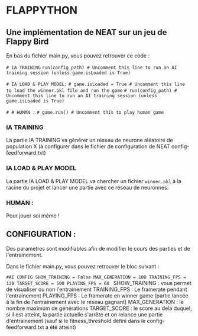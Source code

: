 # FLAPPYTHON
## Une implémentation de NEAT sur un jeu de Flappy Bird

En bas du fichier main.py, vous pouvez retrouver ce code : 

`# IA TRAINING`
`run(config_path) # Uncomment this line to run an AI training session (unless game.isLoaded is True)`

`# IA LOAD & PLAY MODEL:`
`# game.isLoaded = True # Uncomment this line to load the winner.pkl file and run the game`
`# run(config_path) # Uncomment this line to run an AI training session (unless game.isLoaded is True)`

`# # HUMAN :`
`# game.run() # Uncomment this to play human game`

### IA TRAINING
La partie IA TRAINING va générer un réseau de neurone aléatoire de population X (à configurer dans le fichier de configuration de NEAT config-feedforward.txt)
### IA LOAD & PLAY MODEL
La partie IA LOAD & PLAY MODEL va chercher un fichier `winner.pkl` à la racine du projet et lancer une partie avec ce réseau de neuronnes. 
### HUMAN :
Pour jouer soi même !

## CONFIGURATION :

Des paramètres sont modifiables afin de modifier le cours des parties et de l'entrainement. 

Dans le fichier main.py, vous pouvez retrouver le bloc suivant : 

`#AI CONFIG
SHOW_TRAINING = False
MAX_GENERATION = 100
TRAINING_FPS = 120
TARGET_SCORE = 500
PLAYING_FPS = 60
`
SHOW_TRAINING : vous permet de visualiser ou non l'entrainement
TRAINING_FPS : Le framerate pendant l'entrainement
PLAYING_FPS : Le framerate en winner game (partie lancée à la fin de l'entrainement avec le réseau gagnant)
MAX_GENERATION : le nombre maximum de générations 
TARGET_SCORE : le score au dela duquel, si il est atteint, la partie actuelle s'arrête et on relance une partie d'entrainement (sauf si le fitness_threshold défini dans le config-feedforward.txt a été atteint)
